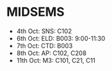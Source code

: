 # MIDSEMS
- 4th Oct: SNS: C102
- 6th Oct: ELD: B003: 9:00-11:30
- 7th Oct: CTD: B003
- 8th Oct: AP: C102, C208
- 11th Oct: M3: C101, C21, C11
